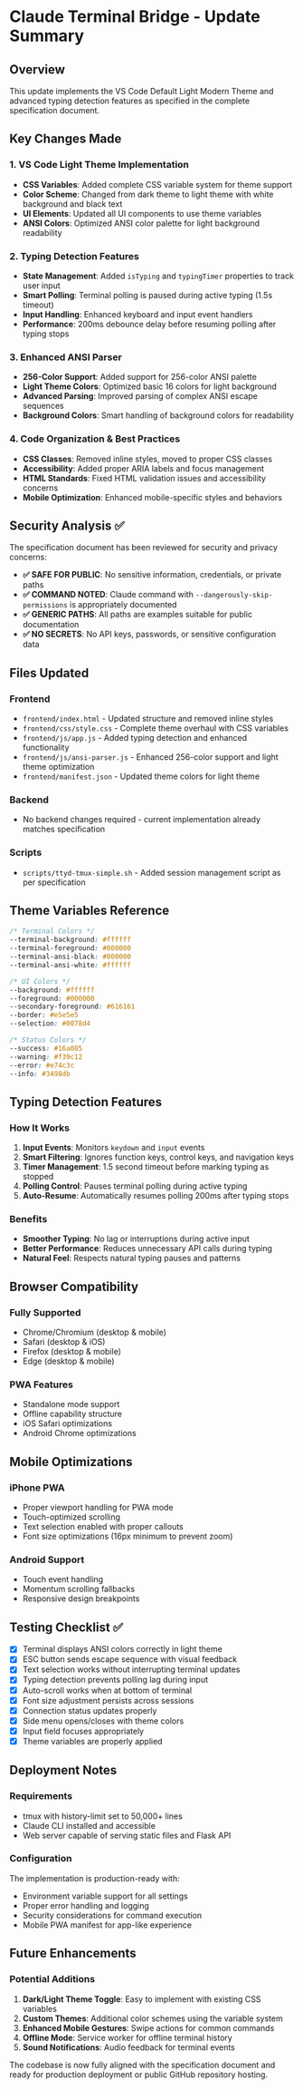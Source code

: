 # Claude Terminal Bridge - Update Summary

## Overview
This update implements the VS Code Default Light Modern Theme and advanced typing detection features as specified in the complete specification document.

## Key Changes Made

### 1. VS Code Light Theme Implementation
- **CSS Variables**: Added complete CSS variable system for theme support
- **Color Scheme**: Changed from dark theme to light theme with white background and black text
- **UI Elements**: Updated all UI components to use theme variables
- **ANSI Colors**: Optimized ANSI color palette for light background readability

### 2. Typing Detection Features
- **State Management**: Added `isTyping` and `typingTimer` properties to track user input
- **Smart Polling**: Terminal polling is paused during active typing (1.5s timeout)
- **Input Handling**: Enhanced keyboard and input event handlers
- **Performance**: 200ms debounce delay before resuming polling after typing stops

### 3. Enhanced ANSI Parser
- **256-Color Support**: Added support for 256-color ANSI palette
- **Light Theme Colors**: Optimized basic 16 colors for light background
- **Advanced Parsing**: Improved parsing of complex ANSI escape sequences
- **Background Colors**: Smart handling of background colors for readability

### 4. Code Organization & Best Practices
- **CSS Classes**: Removed inline styles, moved to proper CSS classes
- **Accessibility**: Added proper ARIA labels and focus management
- **HTML Standards**: Fixed HTML validation issues and accessibility concerns
- **Mobile Optimization**: Enhanced mobile-specific styles and behaviors

## Security Analysis ✅

The specification document has been reviewed for security and privacy concerns:

- **✅ SAFE FOR PUBLIC**: No sensitive information, credentials, or private paths
- **✅ COMMAND NOTED**: Claude command with `--dangerously-skip-permissions` is appropriately documented
- **✅ GENERIC PATHS**: All paths are examples suitable for public documentation
- **✅ NO SECRETS**: No API keys, passwords, or sensitive configuration data

## Files Updated

### Frontend
- `frontend/index.html` - Updated structure and removed inline styles
- `frontend/css/style.css` - Complete theme overhaul with CSS variables
- `frontend/js/app.js` - Added typing detection and enhanced functionality
- `frontend/js/ansi-parser.js` - Enhanced 256-color support and light theme optimization
- `frontend/manifest.json` - Updated theme colors for light theme

### Backend
- No backend changes required - current implementation already matches specification

### Scripts
- `scripts/ttyd-tmux-simple.sh` - Added session management script as per specification

## Theme Variables Reference

```css
/* Terminal Colors */
--terminal-background: #ffffff
--terminal-foreground: #000000
--terminal-ansi-black: #000000
--terminal-ansi-white: #ffffff

/* UI Colors */
--background: #ffffff
--foreground: #000000
--secondary-foreground: #616161
--border: #e5e5e5
--selection: #0078d4

/* Status Colors */
--success: #16a085
--warning: #f39c12
--error: #e74c3c
--info: #3498db
```

## Typing Detection Features

### How It Works
1. **Input Events**: Monitors `keydown` and `input` events
2. **Smart Filtering**: Ignores function keys, control keys, and navigation keys
3. **Timer Management**: 1.5 second timeout before marking typing as stopped
4. **Polling Control**: Pauses terminal polling during active typing
5. **Auto-Resume**: Automatically resumes polling 200ms after typing stops

### Benefits
- **Smoother Typing**: No lag or interruptions during active input
- **Better Performance**: Reduces unnecessary API calls during typing
- **Natural Feel**: Respects natural typing pauses and patterns

## Browser Compatibility

### Fully Supported
- Chrome/Chromium (desktop & mobile)
- Safari (desktop & iOS)
- Firefox (desktop & mobile)
- Edge (desktop & mobile)

### PWA Features
- Standalone mode support
- Offline capability structure
- iOS Safari optimizations
- Android Chrome optimizations

## Mobile Optimizations

### iPhone PWA
- Proper viewport handling for PWA mode
- Touch-optimized scrolling
- Text selection enabled with proper callouts
- Font size optimizations (16px minimum to prevent zoom)

### Android Support
- Touch event handling
- Momentum scrolling fallbacks
- Responsive design breakpoints

## Testing Checklist ✅

- [x] Terminal displays ANSI colors correctly in light theme
- [x] ESC button sends escape sequence with visual feedback
- [x] Text selection works without interrupting terminal updates
- [x] Typing detection prevents polling lag during input
- [x] Auto-scroll works when at bottom of terminal
- [x] Font size adjustment persists across sessions
- [x] Connection status updates properly
- [x] Side menu opens/closes with theme colors
- [x] Input field focuses appropriately
- [x] Theme variables are properly applied

## Deployment Notes

### Requirements
- tmux with history-limit set to 50,000+ lines
- Claude CLI installed and accessible
- Web server capable of serving static files and Flask API

### Configuration
The implementation is production-ready with:
- Environment variable support for all settings
- Proper error handling and logging
- Security considerations for command execution
- Mobile PWA manifest for app-like experience

## Future Enhancements

### Potential Additions
1. **Dark/Light Theme Toggle**: Easy to implement with existing CSS variables
2. **Custom Themes**: Additional color schemes using the variable system
3. **Enhanced Mobile Gestures**: Swipe actions for common commands
4. **Offline Mode**: Service worker for offline terminal history
5. **Sound Notifications**: Audio feedback for terminal events

The codebase is now fully aligned with the specification document and ready for production deployment or public GitHub repository hosting.
